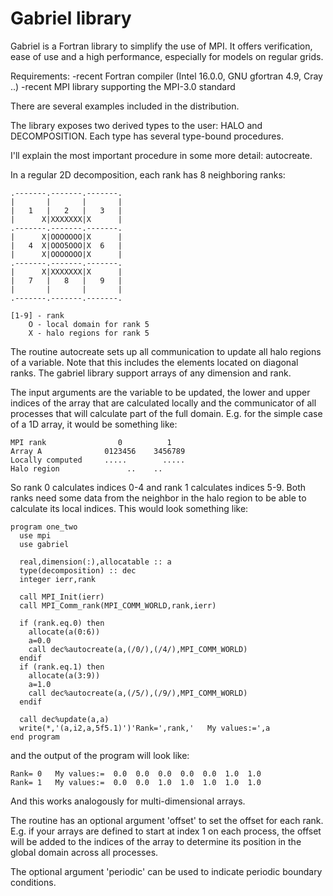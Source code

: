 Gabriel library
===============
Gabriel is a Fortran library to simplify the use of MPI.
It offers verification, ease of use and a high performance, 
especially for models on regular grids.

Requirements:
  -recent Fortran compiler (Intel 16.0.0, GNU gfortran 4.9, Cray ..)
  -recent MPI library supporting the MPI-3.0 standard

There are several examples included in the distribution.

The library exposes two derived types to the user: HALO and DECOMPOSITION.
Each type has several type-bound procedures.

I'll explain the most important procedure in some more detail: autocreate.

In a regular 2D decomposition, each rank has 8 neighboring ranks:

    .-------.-------.-------.
    |       |       |       |
    |   1   |   2   |   3   |
    |      X|XXXXXXX|X      |
    .-------.-------.-------.
    |      X|OOOOOOO|X      |
    |   4  X|OOO5OOO|X  6   |
    |      X|OOOOOOO|X      |
    .-------.-------.-------.
    |      X|XXXXXXX|X      |
    |   7   |   8   |   9   |
    |       |       |       |
    .-------.-------.-------.

    [1-9] - rank
        O - local domain for rank 5
        X - halo regions for rank 5

The routine autocreate sets up all communication to update all halo regions of a 
variable. Note that this includes the elements located on diagonal ranks. The
gabriel library support arrays of any dimension and rank.

The input arguments are the variable to be updated, the lower and upper indices of the
array that are calculated locally and the communicator of all processes that
will calculate part of the full domain. E.g. for the simple case of a 1D array, 
it would be something like:

    MPI rank                0          1
    Array A              0123456    3456789
    Locally computed     .....        .....
    Halo region               ..    ..

So rank 0 calculates indices 0-4 and rank 1 calculates indices 5-9.
Both ranks need some data from the neighbor in the halo region
to be able to calculate its local indices. This would look something like:

    program one_two
      use mpi
      use gabriel

      real,dimension(:),allocatable :: a
      type(decomposition) :: dec
      integer ierr,rank

      call MPI_Init(ierr)
      call MPI_Comm_rank(MPI_COMM_WORLD,rank,ierr)

      if (rank.eq.0) then
        allocate(a(0:6))
        a=0.0
        call dec%autocreate(a,(/0/),(/4/),MPI_COMM_WORLD)
      endif
      if (rank.eq.1) then
        allocate(a(3:9))
        a=1.0
        call dec%autocreate(a,(/5/),(/9/),MPI_COMM_WORLD)
      endif

      call dec%update(a,a)
      write(*,'(a,i2,a,5f5.1)')'Rank=',rank,'   My values:=',a
    end program

and the output of the program will look like:

    Rank= 0   My values:=  0.0  0.0  0.0  0.0  0.0  1.0  1.0
    Rank= 1   My values:=  0.0  0.0  1.0  1.0  1.0  1.0  1.0

And this works analogously for multi-dimensional arrays. 

The routine has an optional argument 'offset' to set the offset for each rank. E.g. if 
your arrays are defined to start at index 1 on each process, the offset will 
be added to the indices of the array to determine its position in the 
global domain across all processes. 

The optional argument 'periodic' can be used to indicate periodic boundary conditions.

